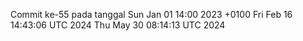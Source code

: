 Commit ke-55 pada tanggal Sun Jan 01 14:00 2023 +0100
Fri Feb 16 14:43:06 UTC 2024
Thu May 30 08:14:13 UTC 2024
